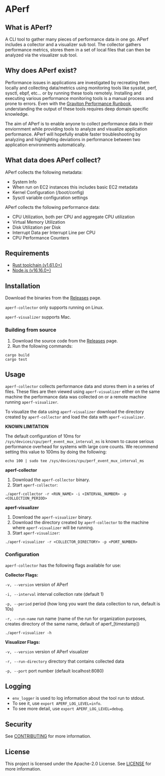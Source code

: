 # APerf
## What is APerf?
A CLI tool to gather many pieces of performance data in one go. APerf includes a collector and a visualizer sub tool. The collector gathers performance metrics, stores them in a set of local files that can then be analyzed via the visualizer sub tool.

## Why does APerf exist?
Performance issues in applications are investigated by recreating them locally and collecting data/metrics using monitoring tools like sysstat, perf, sysctl, ebpf, etc... or by running these tools remotely. Installing and executing various performance monitoring tools is a manual process and prone to errors. Even with the [Graviton Performance Runbook](https://github.com/aws/aws-graviton-getting-started/blob/main/perfrunbook/graviton_perfrunbook.md), understanding the output of these tools requires deep domain specific knowledge.

The aim of APerf is to enable anyone to collect performance data in their enviornment while providing tools to analyze and visualize application performance. APerf will hopefully enable faster troubleshooting by analyzing and highlighting deviations in performance between two application environments automatically. 

## What data does APerf collect?
APerf collects the following metadata:
- System Info
- When run on EC2 instances this includes basic EC2 metadata
- Kernel Configuration (/boot/config)
- Sysctl variable configuration settings

APerf collects the following performance data:
- CPU Utilization, both per CPU and aggregate CPU utilization
- Virtual Memory Utilization
- Disk Utilization per Disk
- Interrupt Data per Interrupt Line per CPU
- CPU Performance Counters

## Requirements
* [Rust toolchain (v1.61.0+)](https://www.rust-lang.org/tools/install)
* [Node.js (v16.16.0+)](https://nodejs.org/en/download/)

## Installation
Download the binaries from the [Releases](https://github.com/aws/APerf/releases) page.

`aperf-collector`  only supports running on Linux.

`aperf-visualizer` supports Mac.


### Building from source
1. Download the source code from the [Releases](https://github.com/aws/APerf/releases) page.
2. Run the following commands:

```
cargo build
cargo test
```

## Usage
`aperf-collector` collects performance data and stores them in a series of files. These files are then viewed using `aperf-visualizer` either on the same machine the performance data was collected on or a remote machine running `aperf-visualizer`. 

To visualize the data using `aperf-visualizer` download the directory created by `aperf-collector` and load the data with `aperf-visualizer`.

**KNOWN LIMITATION**

The default configuration of 10ms for `/sys/devices/cpu/perf_event_mux_interval_ms` is known to cause serious performance overhead for systems with large core counts. We recommend setting this value to 100ms by doing the following:

```
echo 100 | sudo tee /sys/devices/cpu/perf_event_mux_interval_ms 
```

**aperf-collector**
1. Download the `aperf-collector` binary.
2. Start `aperf-collector`:
```
./aperf-collector -r <RUN_NAME> -i <INTERVAL_NUMBER> -p <COLLECTION_PERIOD>
```

**aperf-visualizer**
1. Download the `aperf-visualizer` binary.
2. Download the directory created by `aperf-collector` to the machine where `aperf-visualizer` will be running.
3. Start `aperf-visualizer`:
```
./aperf-visualizer -r <COLLECTOR_DIRECTORY> -p <PORT_NUMBER>
```

### Configuration

`aperf-collector` has the following flags available for use:

**Collector Flags:**

`-v, --version` version of APerf

`-i, --interval` interval collection rate (default 1)

`-p, --period` period (how long you want the data collection to run, default is 10s)

`-r, --run-name` run name (name of the run for organization purposes, creates directory of the same name, default of aperf_[timestamp])


`./aperf-visualizer -h`

**Visualizer Flags:**

`-v, --version` version of APerf visualizer

`-r, --run-directory` directory that contains collected data 

`-p, --port` port number (default localhost:8080)

## Logging
* `env_logger` is used to log information about the tool run to stdout.
* To see it, use `export APERF_LOG_LEVEL=info`.
* To see more detail, use `export APERF_LOG_LEVEL=debug`.

## Security

See [CONTRIBUTING](CONTRIBUTING.md#security-issue-notifications) for more information.

## License

This project is licensed under the Apache-2.0 License. See [LICENSE](LICENSE) for more information.

